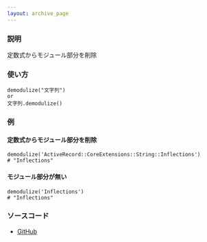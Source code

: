 ```yaml
---
layout: archive_page
---
```

### 説明
定数式からモジュール部分を削除

### 使い方
    demodulize("文字列")
    or
    文字列.demodulize()

### 例
#### 定数式からモジュール部分を削除
    demodulize('ActiveRecord::CoreExtensions::String::Inflections')
    # "Inflections"

#### モジュール部分が無い
    demodulize('Inflections')
    # "Inflections"

### ソースコード
* [GitHub](https://github.com/rails/rails/blob/ac30e389ecfa0e26e3d44c1eda8488ddf63b3ecc/activesupport/lib/active_support/inflector/methods.rb#L221)